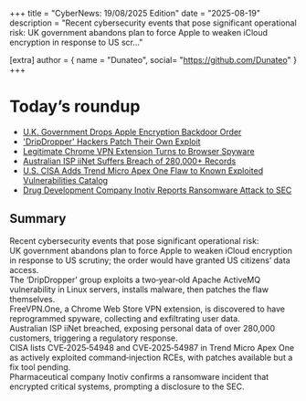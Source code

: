 +++
  title = "CyberNews: 19/08/2025 Edition"
  date = "2025-08-19"
  description = "Recent cybersecurity events that pose significant operational risk: UK government abandons plan to force Apple to weaken iCloud encryption in response to US scr..."

  [extra]
  author = { name = "Dunateo", social= "https://github.com/Dunateo" }
  +++
<html><body>
<h1>Today’s roundup</h1>
<ul>
  <a href='https://thehackernews.com/2025/08/uk-government-drops-apple-encryption.html'><li>U.K. Government Drops Apple Encryption Backdoor Order</li></a>
  <a href='https://www.darkreading.com/cyberattacks-data-breaches/dripdropper-hackers-patch-own-exploit'><li>'DripDropper' Hackers Patch Their Own Exploit</li></a>
  <a href='https://www.infosecurity-magazine.com/news/chrome-vpn-extension-spyware/'><li>Legitimate Chrome VPN Extension Turns to Browser Spyware</li></a>
  <a href='https://www.infosecurity-magazine.com/news/aussie-isp-iinet-breach-280000/'><li>Australian ISP iiNet Suffers Breach of 280,000+ Records</li></a>
  <a href='https://securityaffairs.com/181283/hacking/u-s-cisa-adds-trend-micro-apex-one-flaw-to-its-known-exploited-vulnerabilities-catalog.html'><li>U.S. CISA Adds Trend Micro Apex One Flaw to Known Exploited Vulnerabilities Catalog</li></a>
  <a href='https://therecord.media/drug-development-innotiv-ransomware-sec'><li>Drug Development Company Inotiv Reports Ransomware Attack to SEC</li></a>
</ul>
<h2>Summary</h2>
<p>Recent cybersecurity events that pose significant operational risk:<br>UK government abandons plan to force Apple to weaken iCloud encryption in response to US scrutiny; the order would have granted US citizens’ data access.<br>The ‘DripDropper’ group exploits a two‑year‑old Apache ActiveMQ vulnerability in Linux servers, installs malware, then patches the flaw themselves.<br>FreeVPN.One, a Chrome Web Store VPN extension, is discovered to have reprogrammed spyware, collecting and exfiltrating user data.<br>Australian ISP iiNet breached, exposing personal data of over 280,000 customers, triggering a regulatory response.<br>CISA lists CVE‑2025‑54948 and CVE‑2025‑54987 in Trend Micro Apex One as actively exploited command‑injection RCEs, with patches available but a fix tool pending.<br>Pharmaceutical company Inotiv confirms a ransomware incident that encrypted critical systems, prompting a disclosure to the SEC.<br></p>
</body></html>